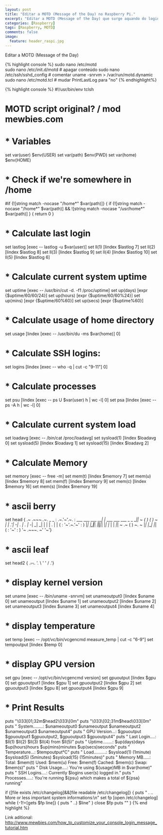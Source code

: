 ```yaml
---
layout: post
title: "Editar a MOTD (Message of the Day) no Raspberry Pi."
excerpt: "Editar a MOTD (Message of the Day) que surge aquando do login"
categories: [Raspberry]
tags: [Raspberry, MOTD]
comments: false
image:
  feature: header_raspi.jpg
---
```


Editar a MOTD (Message of the Day)

{% highlight console %}
sudo nano /etc/motd           
sudo nano /etc/init.d/motd        # apagar conteúdo
sudo nano /etc/ssh/sshd_config    # comentar uname -snrvm > /var/run/motd.dynamic
sudo nano /etc/motd.tcl           # mudar  PrintLastLog para "no"
{% endhighlight%}

{% highlight console %}
#!/usr/bin/env tclsh
# MOTD script original? / mod mewbies.com

# * Variables
set var(user) $env(USER)
set var(path) $env(PWD)
set var(home) $env(HOME)

# * Check if we're somewhere in /home
#if {![string match -nocase "/home*" $var(path)]} {
if {![string match -nocase "/home*" $var(path)] && ![string match -nocase "/usr/home*" $var(path)] } {
return 0
}

# * Calculate last login
set lastlog [exec -- lastlog -u $var(user)]
set ll(1) [lindex $lastlog 7]
set ll(2) [lindex $lastlog 8]
set ll(3) [lindex $lastlog 9]
set ll(4) [lindex $lastlog 10]
set ll(5) [lindex $lastlog 6]

# * Calculate current system uptime
set uptime [exec -- /usr/bin/cut -d. -f1 /proc/uptime]
set up(days) [expr {$uptime/60/60/24}]
set up(hours) [expr {$uptime/60/60%24}]
set up(mins) [expr {$uptime/60%60}]
set up(secs) [expr {$uptime%60}]

# * Calculate usage of home directory
set usage [lindex [exec -- /usr/bin/du -ms $var(home)] 0]

# * Calculate SSH logins:
set logins [lindex [exec -- who -q | cut -c "9-11"] 0]

# * Calculate processes
set psu [lindex [exec -- ps U $var(user) h | wc -l] 0]
set psa [lindex [exec -- ps -A h | wc -l] 0]

# * Calculate current system load
set loadavg [exec -- /bin/cat /proc/loadavg]
set sysload(1) [lindex $loadavg 0]
set sysload(5) [lindex $loadavg 1]
set sysload(15) [lindex $loadavg 2]

# * Calculate Memory
set memory [exec -- free -m]
set mem(t) [lindex $memory 7]
set mem(u) [lindex $memory 8]
set mem(f) [lindex $memory 9]
set mem(c) [lindex $memory 16]
set mem(s) [lindex $memory 19]

# * ascii berry
set head { .~ .~~~..~. _ _
: .~.'~'.~. : ___ ___ ___ ___| |_ ___ ___ ___ _ _ ___|_|
~ ( ) ( ) ~ | _| .'|_ -| . | . | -_| _| _| | | | . | |
( : '~'.~.'~' : ) |_| |__,|___| _|___|___|_| |_| |_ | | _|_|
~ .~ ( ) ~. ~ |_| |___| |_|
( : '~' : )
'~ .~~~. ~'
'~'}
# * ascii leaf
set head2 {
.~~. .~~.
'. \ ' ' / .'}
# * display kernel version
set uname [exec -- /bin/uname -snrvm]
set unameoutput0 [lindex $uname 0]
set unameoutput [lindex $uname 1]
set unameoutput2 [lindex $uname 2]
set unameoutput3 [lindex $uname 3]
set unameoutput4 [lindex $uname 4]
# * display temperature
set temp [exec -- /opt/vc/bin/vcgencmd measure_temp | cut -c "6-9"]
set tempoutput [lindex $temp 0]
# * display GPU version
set gpu [exec -- /opt/vc/bin/vcgencmd version]
set gpuoutput [lindex $gpu 0]
set gpuoutput1 [lindex $gpu 1]
set gpuoutput2 [lindex $gpu 2]
set gpuoutput3 [lindex $gpu 8]
set gpuoutput4 [lindex $gpu 9]

# * Print Results
puts "\033\[01;32m$head2\033\[0m"
puts "\033\[02;31m$head\033\[0m"
puts " System........: $unameoutput0 $unameoutput $unameoutput2 $unameoutput3 $unameoutput4"
puts " GPU Version...: $gpuoutput $gpuoutput1 $gpuoutput2, $gpuoutput3 $gpuoutput4"
puts " Last Login....: $ll(1) $ll(2) $ll(3) $ll(4) from $ll(5)"
puts " Uptime........: $up(days)days $up(hours)hours $up(mins)minutes $up(secs)seconds"
puts " Temperature...: $tempoutput°C"
puts " Load..........: $sysload(1) (1minute) $sysload(5) (5minutes) $sysload(15) (15minutes)"
puts " Memory MB.....: Total: $mem(t) Used: $mem(u) Free: $mem(f) Cached: $mem(c) Swap: $mem(s)"
puts " Disk Usage....: You're using ${usage}MB in $var(home)"
puts " SSH Logins....: Currently $logins user(s) logged in."
puts " Processes.....: You're running ${psu} which makes a total of ${psa} running"

if {[file exists /etc/changelog]&&[file readable /etc/changelog]} {
puts " . .. More or less important system informations:\n"
set fp [open /etc/changelog]
while {-1!=[gets $fp line]} {
puts " ..) $line"
}
close $fp
puts ""
}
{% end highlight %}

Link aditional:
<http://www.mewbies.com/how_to_customize_your_console_login_message_tutorial.htm>

